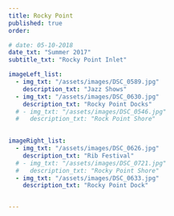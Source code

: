 ```yaml
---
title: Rocky Point  
published: true
order: 

# date: 05-10-2018
date_txt: "Summer 2017"
subtitle_txt: "Rocky Point Inlet"

imageLeft_list:
  - img_txt: "/assets/images/DSC_0589.jpg"
    description_txt: "Jazz Shows"
  - img_txt: "/assets/images/DSC_0630.jpg"
    description_txt: "Rocky Point Docks"
  # - img_txt: "/assets/images/DSC_0546.jpg"
  #   description_txt: "Rock Point Shore"
    

imageRight_list:
  - img_txt: "/assets/images/DSC_0626.jpg"
    description_txt: "Rib Festival"
  # - img_txt: "/assets/images/DSC_0721.jpg"
  #   description_txt: "Rocky Point Shore"
  - img_txt: "/assets/images/DSC_0633.jpg"
    description_txt: "Rocky Point Dock"


---
```

